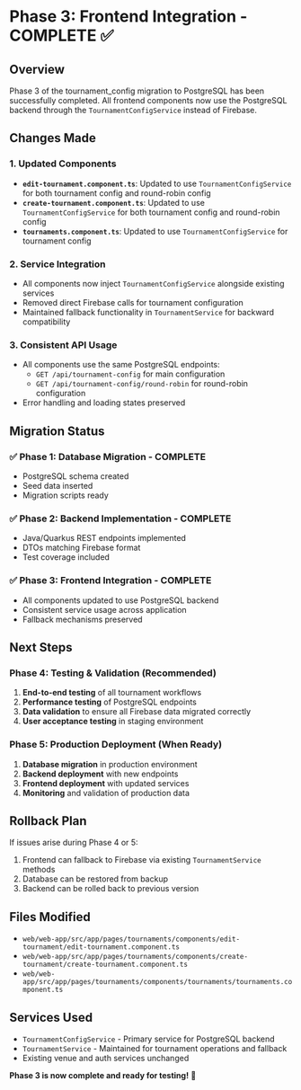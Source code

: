 # Phase 3: Frontend Integration - COMPLETE ✅

## Overview
Phase 3 of the tournament_config migration to PostgreSQL has been successfully completed. All frontend components now use the PostgreSQL backend through the `TournamentConfigService` instead of Firebase.

## Changes Made

### 1. Updated Components
- **`edit-tournament.component.ts`**: Updated to use `TournamentConfigService` for both tournament config and round-robin config
- **`create-tournament.component.ts`**: Updated to use `TournamentConfigService` for both tournament config and round-robin config  
- **`tournaments.component.ts`**: Updated to use `TournamentConfigService` for tournament config

### 2. Service Integration
- All components now inject `TournamentConfigService` alongside existing services
- Removed direct Firebase calls for tournament configuration
- Maintained fallback functionality in `TournamentService` for backward compatibility

### 3. Consistent API Usage
- All components use the same PostgreSQL endpoints:
  - `GET /api/tournament-config` for main configuration
  - `GET /api/tournament-config/round-robin` for round-robin configuration
- Error handling and loading states preserved

## Migration Status

### ✅ **Phase 1: Database Migration** - COMPLETE
- PostgreSQL schema created
- Seed data inserted
- Migration scripts ready

### ✅ **Phase 2: Backend Implementation** - COMPLETE  
- Java/Quarkus REST endpoints implemented
- DTOs matching Firebase format
- Test coverage included

### ✅ **Phase 3: Frontend Integration** - COMPLETE
- All components updated to use PostgreSQL backend
- Consistent service usage across application
- Fallback mechanisms preserved

## Next Steps

### Phase 4: Testing & Validation (Recommended)
1. **End-to-end testing** of all tournament workflows
2. **Performance testing** of PostgreSQL endpoints
3. **Data validation** to ensure all Firebase data migrated correctly
4. **User acceptance testing** in staging environment

### Phase 5: Production Deployment (When Ready)
1. **Database migration** in production environment
2. **Backend deployment** with new endpoints
3. **Frontend deployment** with updated services
4. **Monitoring** and validation of production data

## Rollback Plan
If issues arise during Phase 4 or 5:
1. Frontend can fallback to Firebase via existing `TournamentService` methods
2. Database can be restored from backup
3. Backend can be rolled back to previous version

## Files Modified
- `web/web-app/src/app/pages/tournaments/components/edit-tournament/edit-tournament.component.ts`
- `web/web-app/src/app/pages/tournaments/components/create-tournament/create-tournament.component.ts`
- `web/web-app/src/app/pages/tournaments/components/tournaments/tournaments.component.ts`

## Services Used
- `TournamentConfigService` - Primary service for PostgreSQL backend
- `TournamentService` - Maintained for tournament operations and fallback
- Existing venue and auth services unchanged

**Phase 3 is now complete and ready for testing!** 🎉 